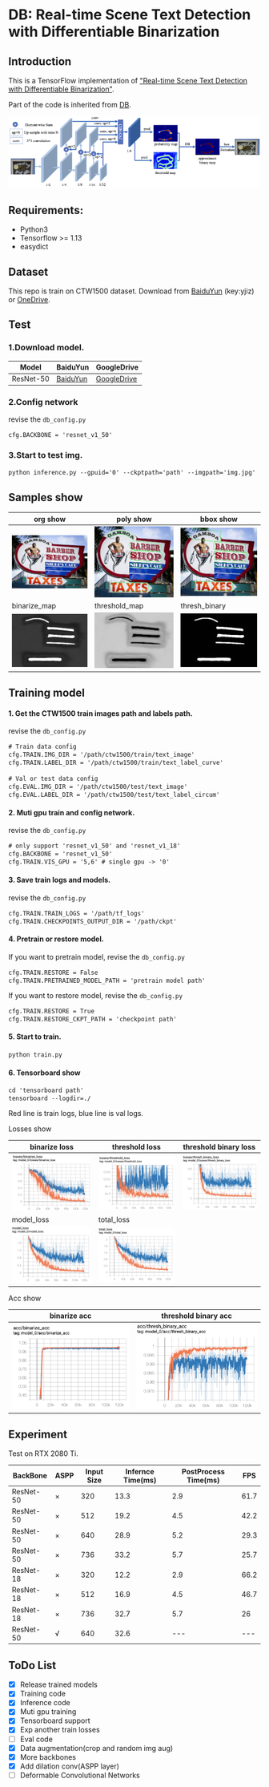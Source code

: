 # DB: Real-time Scene Text Detection with Differentiable Binarization


## Introduction
This is a TensorFlow implementation of ["Real-time Scene Text Detection with Differentiable Binarization"](https://arxiv.org/abs/1911.08947).

Part of the code is inherited from [DB](https://github.com/MhLiao/DB).

![net](figures/net.png)


## Requirements:
- Python3
- Tensorflow >= 1.13 
- easydict


## Dataset
This repo is train on CTW1500 dataset.
Download from [BaiduYun](https://pan.baidu.com/s/1yG_191LemrQa7K0h7Wispw) (key:yjiz) or 
[OneDrive](https://1drv.ms/u/s!Aplwt7jiPGKilH4XzZPoKrO7Aulk).


## Test

### 1.Download model.

| Model 	| BaiduYun 	| GoogleDrive 	|
|------------	|-------	|-------	|
| ResNet-50| [BaiduYun](https://pan.baidu.com/s/1Pfwl8M6aBwuUpJbP2jVFuw)| [GoogleDrive](https://drive.google.com/drive/folders/1uJL6sf6EP6ekK_4XLNGLt1U9EGRJ0eDO?usp=sharing)|

### 2.Config network
revise the `db_config.py`

    cfg.BACKBONE = 'resnet_v1_50'


### 3.Start to test img.

    python inference.py --gpuid='0' --ckptpath='path' --imgpath='img.jpg'


## Samples show

| org show 	| poly show 	| bbox show 	|
|------------	|-------	|-------	|
| ![poly_img](figures/org.jpg) 	| ![poly_img](figures/1039_polyshow.jpg) 	| ![bbox_img](figures/1039_bboxshow.jpg) 	|
| binarize_map |  threshold_map	| thresh_binary |
| ![bin_map](figures/1039_binarize_map.jpg) |  ![thres_map](figures/1039_threshold_map.jpg)	| ![bin_thres_map](figures/1039_thresh_binary.jpg) | 

## Training model
#### 1. Get the CTW1500 train images path and labels path.

revise the `db_config.py`
    
    # Train data config
    cfg.TRAIN.IMG_DIR = '/path/ctw1500/train/text_image'
    cfg.TRAIN.LABEL_DIR = '/path/ctw1500/train/text_label_curve'
    
    # Val or test data config
    cfg.EVAL.IMG_DIR = '/path/ctw1500/test/text_image'
    cfg.EVAL.LABEL_DIR = '/path/ctw1500/test/text_label_circum'
    
    
#### 2. Muti gpu train and config network.

revise the `db_config.py`
    
    # only support 'resnet_v1_50' and 'resnet_v1_18'
    cfg.BACKBONE = 'resnet_v1_50' 
    cfg.TRAIN.VIS_GPU = '5,6' # single gpu -> '0'
    
#### 3. Save train logs and models.

revise the `db_config.py`

    cfg.TRAIN.TRAIN_LOGS = '/path/tf_logs'
    cfg.TRAIN.CHECKPOINTS_OUTPUT_DIR = '/path/ckpt'
    
#### 4. Pretrain or restore model.

If you want to pretrain model, revise the `db_config.py`

    cfg.TRAIN.RESTORE = False
    cfg.TRAIN.PRETRAINED_MODEL_PATH = 'pretrain model path'
    
If you want to restore model, revise the `db_config.py`

    cfg.TRAIN.RESTORE = True
    cfg.TRAIN.RESTORE_CKPT_PATH = 'checkpoint path'

#### 5. Start to train.

    python train.py

#### 6. Tensorboard show
    
    cd 'tensorboard path'
    tensorboard --logdir=./

Red line is train logs, blue line is val logs.

Losses show

|   binarize loss	|   threshold loss	|threshold binary loss	|
|------------	|-------	|-------	|
| ![binarize_loss](figures/bloss.png) 	| ![threshold loss](figures/tloss.png)	|![thresh_binary_loss](figures/tbloss.png)	|
|   model_loss 	|   total_loss	|	|
| ![model_loss](figures/mloss.png) 	| ![total_loss](figures/ttloss.png) 	| |


Acc show

|   binarize acc	|   threshold binary acc	|
|------------	|-------	|
| ![binarize acc](figures/bacc.png) 	| ![threshold binary acc](figures/tbacc.png)	|



## Experiment

Test on RTX 2080 Ti.

|   BackBone	| ASPP |   Input Size	|   Infernce Time(ms)	|	PostProcess Time(ms) | FPS |
|------------	|------ |--------	|-------	|-------	|-------	|
| ResNet-50 	| × | 320	| 13.3 | 2.9 | 61.7 |
| ResNet-50 	| × | 512	| 19.2 | 4.5 | 42.2 |
| ResNet-50 	| × | 640	| 28.9 | 5.2 | 29.3 |
| ResNet-50 	| × | 736	| 33.2 | 5.7 | 25.7 |
| ResNet-18 	| × | 320	|  12.2 | 2.9 | 66.2 |
| ResNet-18 	| × | 512	| 16.9 | 4.5 | 46.7 |
| ResNet-18 	| × | 736	| 32.7 | 5.7 | 26 |
| ResNet-50 	| √ | 640	| 32.6 | --- | --- |



## ToDo List

- [x] Release trained models
- [x] Training code
- [x] Inference code
- [x] Muti gpu training
- [x] Tensorboard support
- [x] Exp another train losses 
- [ ] Eval code
- [x] Data augmentation(crop and random img aug)
- [x] More backbones
- [x] Add dilation conv(ASPP layer)
- [ ] Deformable Convolutional Networks
